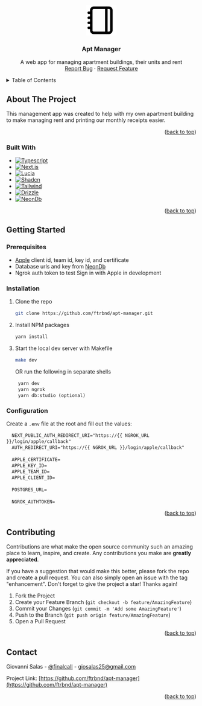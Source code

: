 <!-- Improved compatibility of back to top link: See: https://github.com/othneildrew/Best-README-Template/pull/73 -->

<a name="readme-top"></a>

<!--
*** Thanks for checking out the Best-README-Template. If you have a suggestion
*** that would make this better, please fork the repo and create a pull request
*** or simply open an issue with the tag "enhancement".
*** Don't forget to give the project a star!
*** Thanks again! Now go create something AMAZING! :D
-->

<!-- PROJECT LOGO -->
<br />
<div align="center">
  <a href="https://github.com/ftrbnd/apt-manager">
    <img src="src/assets/notebook.svg" height="80" width="80">
  </a>

<h3 align="center">Apt Manager</h3>

  <p align="center">
    A web app for managing apartment buildings, their units and rent
    <br />
    <a href="https://github.com/ftrbnd/apt-manager-server/issues">Report Bug</a>
    ·
    <a href="https://github.com/ftrbnd/apt-manager-server/issues">Request Feature</a>
  </p>
</div>

<!-- TABLE OF CONTENTS -->
<details>
  <summary>Table of Contents</summary>
  <ol>
    <li>
      <a href="#about-the-project">About The Project</a>
      <ul>
        <li><a href="#built-with">Built With</a></li>
      </ul>
    </li>
    <li>
      <a href="#getting-started">Getting Started</a>
      <ul>
        <li><a href="#prerequisites">Prerequisites</a></li>
        <li><a href="#installation">Installation</a></li>
        <li><a href="#configuration">Configuration</a></li>
      </ul>
    </li>
    <li><a href="#contributing">Contributing</a></li>
    <li><a href="#contact">Contact</a></li>
  </ol>
</details>

<!-- ABOUT THE PROJECT -->

## About The Project

This management app was created to help with my own apartment building to make managing rent and printing our monthly receipts easier.

<p align="right">(<a href="#readme-top">back to top</a>)</p>

### Built With

- [![Typescript][Typescript]][Typescript-url]
- [![Next.js][Next.js]][Next-url]
- [![Lucia][Lucia]][Lucia-url]
- [![Shadcn][Shadcn]][Shadcn-url]
- [![Tailwind][Tailwind]][Tailwind-url]
- [![Drizzle][Drizzle]][Drizzle-url]
- [![NeonDb][NeonDb]][NeonDb-url]

<p align="right">(<a href="#readme-top">back to top</a>)</p>

<!-- GETTING STARTED -->

## Getting Started

### Prerequisites

- [Apple](https://developer.apple.com/) client id, team id, key id, and certificate
- Database urls and key from [NeonDb][NeonDb-url]
- Ngrok auth token to test Sign in with Apple in development

### Installation

1. Clone the repo
   ```sh
   git clone https://github.com/ftrbnd/apt-manager.git
   ```
2. Install NPM packages
   ```sh
   yarn install
   ```
3. Start the local dev server with Makefile

   ```sh
   make dev
   ```

   OR run the following in separate shells

   ```
    yarn dev
    yarn ngrok
    yarn db:studio (optional)
   ```

### Configuration

Create a `.env` file at the root and fill out the values:

```env
  NEXT_PUBLIC_AUTH_REDIRECT_URI="https://{{ NGROK_URL }}/login/apple/callback"
  AUTH_REDIRECT_URI="https://{{ NGROK_URL }}/login/apple/callback"

  APPLE_CERTIFICATE=
  APPLE_KEY_ID=
  APPLE_TEAM_ID=
  APPLE_CLIENT_ID=

  POSTGRES_URL=

  NGROK_AUTHTOKEN=
```

<p align="right">(<a href="#readme-top">back to top</a>)</p>

<!-- CONTRIBUTING -->

## Contributing

Contributions are what make the open source community such an amazing place to learn, inspire, and create. Any contributions you make are **greatly appreciated**.

If you have a suggestion that would make this better, please fork the repo and create a pull request. You can also simply open an issue with the tag "enhancement".
Don't forget to give the project a star! Thanks again!

1. Fork the Project
2. Create your Feature Branch (`git checkout -b feature/AmazingFeature`)
3. Commit your Changes (`git commit -m 'Add some AmazingFeature'`)
4. Push to the Branch (`git push origin feature/AmazingFeature`)
5. Open a Pull Request

<p align="right">(<a href="#readme-top">back to top</a>)</p>

<!-- CONTACT -->

## Contact

Giovanni Salas - [@finalcalI](https://twitter.com/finalcali) - giosalas25@gmail.com

Project Link: [https://github.com/ftrbnd/apt-manager](https://github.com/ftrbnd/apt-manager)

<p align="right">(<a href="#readme-top">back to top</a>)</p>

<!-- MARKDOWN LINKS & IMAGES -->
<!-- https://www.markdownguide.org/basic-syntax/#reference-style-links -->

[Typescript]: https://img.shields.io/badge/typescript-3178C6?style=for-the-badge&logo=typescript&logoColor=white
[Typescript-url]: https://www.typescriptlang.org/
[Next.js]: https://img.shields.io/badge/next.js-000000?style=for-the-badge&logo=nextdotjs&logoColor=white
[Next-url]: https://nextjs.org/
[Lucia]: https://img.shields.io/badge/lucia-5F57FF?style=for-the-badge&logo=lucia&logoColor=fff
[Lucia-url]: https://lucia.com/
[Shadcn]: https://img.shields.io/badge/-shadcn/ui-000000?style=for-the-badge&logo=shadcnui&logoColor=fff
[Shadcn-url]: https://ui.shadcn.com/
[Tailwind]: https://img.shields.io/badge/tailwind-06B6D4?style=for-the-badge&logo=tailwindcss&logoColor=white
[Tailwind-url]: https://tailwindcss.com/
[Drizzle]: https://img.shields.io/badge/drizzle-000000?style=for-the-badge&logo=drizzle&logoColor=C5F74F
[Drizzle-url]: https://orm.drizzle.team/
[NeonDb]: https://img.shields.io/badge/neon-00e599?style=for-the-badge
[NeonDb-url]: https://neon.tech/
